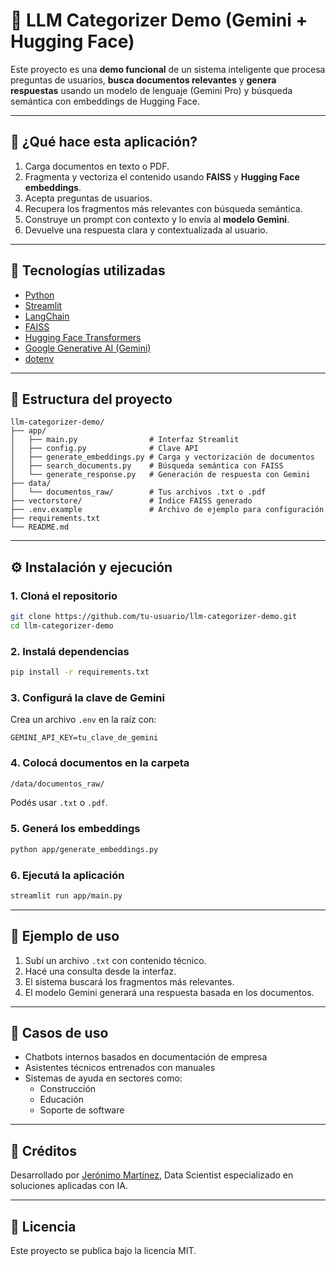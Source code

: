 # 🧱 LLM Categorizer Demo (Gemini + Hugging Face)

Este proyecto es una **demo funcional** de un sistema inteligente que procesa preguntas de usuarios, **busca documentos relevantes** y **genera respuestas** usando un modelo de lenguaje (Gemini Pro) y búsqueda semántica con embeddings de Hugging Face.

---

## 🚀 ¿Qué hace esta aplicación?

1. Carga documentos en texto o PDF.
2. Fragmenta y vectoriza el contenido usando **FAISS** y **Hugging Face embeddings**.
3. Acepta preguntas de usuarios.
4. Recupera los fragmentos más relevantes con búsqueda semántica.
5. Construye un prompt con contexto y lo envía al **modelo Gemini**.
6. Devuelve una respuesta clara y contextualizada al usuario.

---

## 🧰 Tecnologías utilizadas

- [Python](https://www.python.org/)
- [Streamlit](https://streamlit.io/)
- [LangChain](https://www.langchain.com/)
- [FAISS](https://github.com/facebookresearch/faiss)
- [Hugging Face Transformers](https://huggingface.co/)
- [Google Generative AI (Gemini)](https://makersuite.google.com/)
- [dotenv](https://pypi.org/project/python-dotenv/)

---

## 📁 Estructura del proyecto

```
llm-categorizer-demo/
├── app/
│   ├── main.py                # Interfaz Streamlit
│   ├── config.py              # Clave API
│   ├── generate_embeddings.py # Carga y vectorización de documentos
│   ├── search_documents.py    # Búsqueda semántica con FAISS
│   └── generate_response.py   # Generación de respuesta con Gemini
├── data/
│   └── documentos_raw/        # Tus archivos .txt o .pdf
├── vectorstore/               # Índice FAISS generado
├── .env.example               # Archivo de ejemplo para configuración
├── requirements.txt
└── README.md
```

---

## ⚙️ Instalación y ejecución

### 1. Cloná el repositorio

```bash
git clone https://github.com/tu-usuario/llm-categorizer-demo.git
cd llm-categorizer-demo
```

### 2. Instalá dependencias

```bash
pip install -r requirements.txt
```

### 3. Configurá la clave de Gemini

Crea un archivo `.env` en la raíz con:

```env
GEMINI_API_KEY=tu_clave_de_gemini
```

### 4. Colocá documentos en la carpeta

```bash
/data/documentos_raw/
```

Podés usar `.txt` o `.pdf`.

### 5. Generá los embeddings

```bash
python app/generate_embeddings.py
```

### 6. Ejecutá la aplicación

```bash
streamlit run app/main.py
```

---

## 🧪 Ejemplo de uso

1. Subí un archivo `.txt` con contenido técnico.
2. Hacé una consulta desde la interfaz.
3. El sistema buscará los fragmentos más relevantes.
4. El modelo Gemini generará una respuesta basada en los documentos.

---

## 🧠 Casos de uso

- Chatbots internos basados en documentación de empresa
- Asistentes técnicos entrenados con manuales
- Sistemas de ayuda en sectores como:
  - Construcción
  - Educación
  - Soporte de software

---

## 📌 Créditos

Desarrollado por [Jerónimo Martínez](https://www.linkedin.com/in/jeronimo-martinez/), Data Scientist especializado en soluciones aplicadas con IA.

---

## 📄 Licencia

Este proyecto se publica bajo la licencia MIT.
